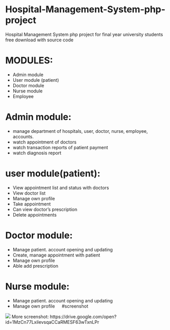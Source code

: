# Hospital-Management-System-php-project
Hospital Management System php project for final year university students free download with source code
# MODULES:
*	Admin module
*	User module (patient)
*	Doctor module
*	Nurse module
*	Employee 

# Admin module:
*	manage department of hospitals, user, doctor, nurse, employee, accounts.
*	watch appointment of doctors
*	watch transaction reports of patient payment
*	watch diagnosis report

# user module(patient):

*	View appointment list and status with doctors
*	View doctor list
*	Manage own profile
*	Take appointment
*	Can view doctor’s prescription
*	Delete appointments

# Doctor module:
*	Manage patient. account opening and updating
*	Create, manage appointment with patient
*	Manage own profile
*	Able add prescription

# Nurse module:

*	Manage patient. account opening and updating
*	Manage own profile
 
#screenshot 
<img src="https://lh6.googleusercontent.com/YXE4jAnB_CJznOZ3YTIsyiMrqmy1Jkk-t4aqecEWQr8PvyvWCRezC7EE_8iBVkzqGUFCBydIS9nULbAm8ABw=w1280-h888">
More screenshot:
https://drive.google.com/open?id=1MzCn77LxilevsqaCCaRMESF63wTxnLPr

